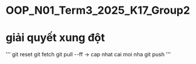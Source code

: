# OOP_N01_Term3_2025_K17_Group2
# giải quyết xung đột 
'''
git reset
git fetch 
git pull --ff -> cap nhat cai moi nha
git push
'''